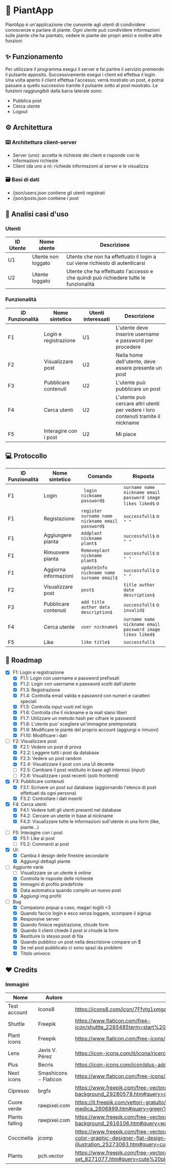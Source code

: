 # 🌵 PiantApp
<!--Hai mai voluto--> 
PiantApp è un'applicazione che consente agli utenti di condividere conoscenze e parlare di piante. Ogni utente può condividere informazioni sulle piante che ha piantato, vedere le piante dei propri amici e moltre altre funzioni

## ✨ Funzionamento
Per utilizzare il programma esegui il server e fai partire il servizio premendo il pulsante apposito. Successivamente esegui i client ed effettua il login.
Una volta aperto il client effettua l'accesso; verrà mostrato un post, e potrai passare a quello successivo tramite il pulsante sotto al post mostrato.
Le funzioni raggiungibili dalla barra laterale sono:
  - Pubblica post
  - Cerca utente
  - Logout

## ⚙️ Architettura
### ⌨️ Architettura client-server
 - Server (uno): accetta le richieste dei client e risponde con le informazioni richieste
 - Client (da uno a n): richiede informazioni al server e le visualizza
### 🗃️ Basi di dati
 - /json/users.json contiene gli utenti registrati
 - /json/posts.json contiene i post

## 🔎 Analisi casi d'uso 

### Utenti
| ID Utente | Nome utente        | Descrizione                                                                          |
| --------- | ------------------ | ------------------------------------------------------------------------------------ |
| U1        | Utente non loggato | Utente che non ha effettuato il login a cui viene richiesto di autenticarsi          |
| U2        | Utente loggato     | Utente che ha effettuato l'accesso e che quindi può richiedere tutte le funzionalità |

### Funzionalità
| ID Funzionalità | Nome sintetico        | Utenti interessati | Descrizione                                                                        |
| --------------- | --------------------- | ------------------ | ---------------------------------------------------------------------------------- |
| F1              | Login e registrazione | U1                 | L'utente deve inserire username e password per procedere                           |
| F2              | Visualizzare post     | U2                 | Nella home dell'utente, deve essere presente un post                               |
| F3              | Pubblicare contenuti  | U2                 | L'utente può pubblicare un post                                                    |
| F4              | Cerca utenti          | U2                 | L'utente può cercare altri utenti per vedere i loro contenuti tramite il nickname  |
| F5              | Interagire con i post | U2                 | Mi piace                                                                           |

## 💻 Protocollo
| ID Funzionalità | Nome sintetico        | Comando                                                 | Risposta                                                                  |
| --------------- | --------------------- | -----------------------------------------------------   | ------------------------------------------------------------------------- |
| F1              | Login                 | ``` login nickname password$```                         | ``` surname name nickname email password image likes liked$ ``` o ``` ```  |
| F1              | Registazione          | ``` register surname name nickname email password$ ```  | ``` successfull$ ``` o ```" "```                                           |
| F1              | Aggiungere pianta     | ``` Addplant nickname plant$ ```                        | ``` successfull$ ``` o ```" " ```                                          |
| F1              | Rimuovere pianta      | ``` Removeplant nickname plant$ ```                     | ``` successfull$ ``` o ```" " ```                                          |
| F1              | Aggiorna informazioni | ``` updateInfo nickname name surname email$ ```         | ``` successfull$ ``` o ```" " ```                                          |
| F2              | Visualizzare post     | ``` post$ ```                                           | ``` title author date description$ ```                                    |
| F3              | Pubblicare contenuti  | ``` add title author data description$ ```              | ``` successfull$ ``` o ``` invalid$ ```                                     |
| F4              | Cerca utente          | ``` user nickname$ ```                                   | ``` surname name nickname email password image likes liked$ ```            |
| F5              | Like                  | ``` like title$ ```                                      | ``` successfull$ ```                                                       |

## 🚀 Roadmap
- [X] F1: Login e registrazione
  - [X] F1.1: Login con username e password prefissati
  - [X] F1.2: Login con username e password scelti dall'utente
  - [X] F1.3: Registrazione
  - [X] F1.4: Controlla email valida e password con numeri e caratteri speciali
  - [X] F1.5: Controlla input vuoti nel login
  - [X] F1.6: Controlla che il nickname e la mail siano liberi
  - [X] F1.7: Utilizzare un metodo hash per cifrare le password
  - [X] F1.8: L'utente puo' scegliere un'immagine preimpostata
  - [X] F1.9: Modificare le piante del proprio account (aggiungi e rimuovi)
  - [X] F1.10: Modificare i dati
- [ ] F2: Visualizzare post
  - [X] F2.1: Vedere un post di prova
  - [X] F2.2: Leggere tutti i post da database
  - [X] F2.3: Vedere un post random
  - [X] F2.4: Visualizzare il post con una UI decente
  - [ ] F2.5: Cambiare il post restituito in base agli interessi (input)
  - [ ] F2.6: Visualizzare i post recenti (solo frontend)
- [X] F3: Pubblicare contenuti
  - [X] F3.1: Scrivere un post sul database (aggiornando l'elenco di post effettuati da ogni persona)
  - [X] F3.2: Controllare i dati inseriti
- [X] F4: Cerca utenti
  - [X] F4.1: Vedere tutti gli utenti presenti nel database
  - [X] F4.2: Cercare un utente in base al nickname
  - [X] F4.3: Visualizzare tutte le informazioni sull'utente in una form (like, piante...)
- [ ] F5: Interagire con i post
  - [X] F5.1: Like ai post
  - [ ] F5.2: Commenti ai post
- [X] UI:
  - [X] Cambia il design delle finestre secondarie
  - [X] Aggiungi dettagli piante
- [ ] Aggiunte varie
  - [ ] Visualizzare se un utente è online
  - [X] Controlla le risposte delle richieste
  - [X] Immagini di profilo predefinite
  - [X] Data automatica quando compilo un nuovo post
  - [X] Aggiungi img profili
- [ ] Bug
  - [X] Compaiono popup a caso, magari toglili <3
  - [X] Quando faccio login e esco senza loggare, scompare il signup
  - [X] Responsive server
  - [X] Quando finisce registrazione, chiude form
  - [X] Quando il client chiede il post si chiude la form
  - [X] Restituire lo stesso post di fila
  - [X] Quando pubblico un post nella descrizione compare un $
  - [X] Se nel post pubblicato ci sono spazi da problemi
  - [X] Titolo univoco

## ❤️ Credits
### Immagini
| Nome            | Autore                | Link                                                                  |
| --------------- | --------------------- | --------------------------------------------------------------------- |
| Test account    | Icons8                | https://icons8.com/icon/7Ffvtg1xmgaV/test-account                     |
| Shuttle         | Freepik               | https://www.flaticon.com/free-icon/shuttle_2285485term=start%20button&page=1&position=1&page=1&position=1&related_id=2285485&origin=tag   | 
| Plant icons	| Freepik		      | https://www.flaticon.com/free-icons/plant                                       |
| Lens            | Javis V. Pérez        | https://icon-icons.com/it/icona/ricerca-lente-di-ingrandimento/145939 |
| Plus            | Becris                | https://icon-icons.com/icon/plus-add-more-detail/82972                |  
| Next icons      | Smashicons - Flaticon | https://www.flaticon.com/free-icons/next
| Cipresso		| brgfx                 | https://www.freepik.com/free-vector/isolated-tree-white-background_29280578.htm#query=cartoon%20tree&position=20&from_view=keyword |
| Cuore verde	| rawpixel.com          | https://it.freepik.com/vettori-gratuito/illustrazione-dell-icona-medica_2606899.htm#query=green%20heart&position=21&from_view=search&track=sph |
| Plants falling  | rawpixel.com      | https://www.freepik.com/free-vector/illustration-hanging-plant-isolated-white-background_2616106.htm#query=watercolor%20plants&position=11&from_view=keyword |
| Coccinella      | jcomp             | https://www.freepik.com/free-vector/set-lady-bug-cute-bee-with-flower-cartoon-animal-element-drawing-water-color-graphic-designer-flat-design-vector-illustration_25273063.htm#query=cute%20leaves%20paint&position=5&from_view=search&track=sph |
| Plants          | pch.vector        | https://www.freepik.com/free-vector/potted-plants-set_8271077.htm#query=cute%20plants&position=0&from_view=keyword  |
